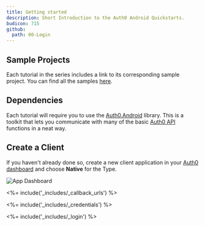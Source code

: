 ```yaml
---
title: Getting started
description: Short Introduction to the Auth0 Android Quickstarts.
budicon: 715
github:
  path: 00-Login
---
```


## Sample Projects

Each tutorial in the series includes a link to its corresponding sample project. You can find all the samples [here](https://github.com/auth0-samples/auth0-android-sample).

## Dependencies

Each tutorial will require you to use the [Auth0.Android](https://github.com/auth0/Auth0.Android) library. This is a toolkit that lets you communicate with many of the basic [Auth0 API](https://auth0.com/docs/api) functions in a neat way.

## Create a Client

If you haven't already done so, create a new client application in your [Auth0 dashboard](${manage_url}/#/applications/${account.clientId}/settings) and choose **Native** for the Type.

![App Dashboard](/media/articles/angularjs/app_dashboard.png)

<%= include('_includes/_callback_urls') %>

<%= include('_includes/_credentials') %>

<%= include('_includes/_login') %>

